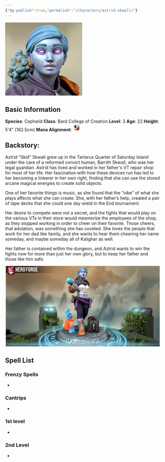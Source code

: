 ```yaml
---
{"dg-publish":true,"permalink":"/characters/aztrid-skwall/"}
---
```


<img src="https://github.com/AraMoks/kalighar-notes/blob/main/src/site/img/user/Content/Images/the_eyyyees.png?raw=true" alt="Aztrid Eyes" style="width: 250px; height: auto;">

## Basic Information
**Species**: Cephalid
**Class**: Bard College of Creation
**Level**: 3
**Age**: 22
**Height**: 5'4" (162.5cm)
**Mana Alignment**: <img src="https://github.com/AraMoks/kalighar-notes/blob/main/src/site/img/user/Content/Images/mana-ur.png?raw=true" alt="Mana-UR" style="width: 24px; height: auto;">

## **Backstory**:

Aztrid “Skid” Skwall grew up in the Tartarus Quarter of Saturday Island under the care of a reformed convict human, Barrith Skwall, who was her legal guardian. Astrid has lived and worked in her father's VT repair shop for most of her life. Her fascination with how these devices run has led to her becoming a tinkerer in her own right, finding that she can use the stored arcane magical energies to create solid objects. 

One of her favorite things is music, as she found that the “vibe” of what she plays affects what she can create. She, with her father’s help, created a pair of tape decks that she could one day wield in the End tournament. 

Her desire to compete were not a secret, and the fights that would play on the various VTs in their store would mesmerize the employees of the shop, as they stopped working in order to cheer on their favorite. Those cheers, that adulation, was something she has coveted. She loves the people that work for her dad like family, and she wants to hear them cheering her name someday, and maybe someday all of Kalighar as well. 

Her father is contained within the dungeon, and Aztrid wants to win the fights now for more than just her own glory, but to keep her father and those like him safe.

<div style="text-align: center;">
<img src="https://github.com/AraMoks/kalighar-notes/blob/main/src/site/img/user/Content/Images/2Q.png?raw=true" alt="Aztrid Skwall" style="width: 500px; height: auto;">
</div>

## Spell List

### Frenzy Spells
- 

### Cantrips 
- 

### 1st level
- 

### 2nd Level
- 